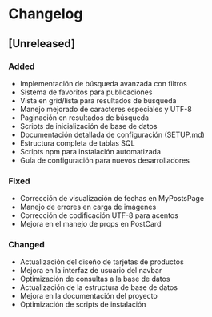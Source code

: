 # Changelog

## [Unreleased]

### Added
- Implementación de búsqueda avanzada con filtros
- Sistema de favoritos para publicaciones
- Vista en grid/lista para resultados de búsqueda
- Manejo mejorado de caracteres especiales y UTF-8
- Paginación en resultados de búsqueda
- Scripts de inicialización de base de datos
- Documentación detallada de configuración (SETUP.md)
- Estructura completa de tablas SQL
- Scripts npm para instalación automatizada
- Guía de configuración para nuevos desarrolladores

### Fixed
- Corrección de visualización de fechas en MyPostsPage
- Manejo de errores en carga de imágenes
- Corrección de codificación UTF-8 para acentos
- Mejora en el manejo de props en PostCard

### Changed
- Actualización del diseño de tarjetas de productos
- Mejora en la interfaz de usuario del navbar
- Optimización de consultas a la base de datos
- Actualización de la estructura de base de datos
- Mejora en la documentación del proyecto
- Optimización de scripts de instalación
